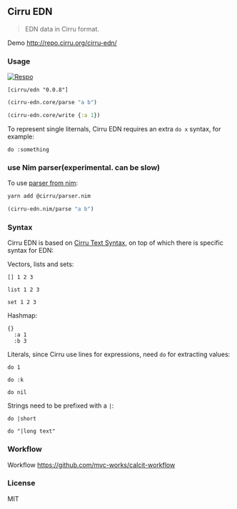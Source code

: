 
Cirru EDN
----

> EDN data in Cirru format.

Demo http://repo.cirru.org/cirru-edn/

### Usage

[![Respo](https://img.shields.io/clojars/v/cirru/edn.svg)](https://clojars.org/cirru/edn)

```edn
[cirru/edn "0.0.8"]
```

```clojure
(cirru-edn.core/parse "a b")

(cirru-edn.core/write {:a 1})
```

To represent single liternals, Cirru EDN requires an extra `do x` syntax, for example:

```cirru
do :something
```

### use Nim parser(experimental. can be slow)

To use [parser from nim](https://github.com/Cirru/parser.nim/):

```bash
yarn add @cirru/parser.nim
```

```clojure
(cirru-edn.nim/parse "a b")
```

### Syntax

Cirru EDN is based on [Cirru Text Syntax](http://text.cirru.org/), on top of which there is specific syntax for EDN:

Vectors, lists and sets:

```cirru
[] 1 2 3
```

```cirru
list 1 2 3
```

```cirru
set 1 2 3
```

Hashmap:

```cirru
{}
  :a 1
  :b 3
```

Literals, since Cirru use lines for expressions, need `do` for extracting values:

```cirru
do 1
```

```cirru
do :k
```

```cirru
do nil
```

Strings need to be prefixed with a `|`:

```cirru
do |short
```

```cirru
do "|long text"
```

### Workflow

Workflow https://github.com/mvc-works/calcit-workflow

### License

MIT
